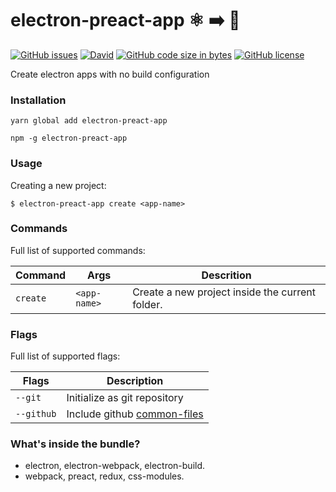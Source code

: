 # electron-preact-app :atom_symbol: :arrow_right: :rocket:
[![GitHub issues](https://img.shields.io/github/issues/btzr-io/electron-preact-app.svg?style=for-the-badge)](https://github.com/btzr-io/electron-preact-app/issues)
[![David](https://img.shields.io/david/btzr-io/electron-preact-app.svg?style=for-the-badge)](https://david-dm.org/btzr-io/electron-preact-app)
[![GitHub code size in bytes](https://img.shields.io/github/repo-size/btzr-io/electron-preact-app.svg?style=for-the-badge)](https://github.com/btzr-io/electron-preact-app)
[![GitHub license](https://img.shields.io/github/license/btzr-io/electron-preact-app.svg?style=for-the-badge)](https://github.com/btzr-io/electron-preact-app/blob/master/LICENSE)


Create electron apps with no build configuration 

### Installation

```Shell
yarn global add electron-preact-app
```
```Shell
npm -g electron-preact-app
```

### Usage

Creating a new project:

```Shell
$ electron-preact-app create <app-name> 
```

### Commands

 Full list of supported commands:
 
| Command | Args | Descrition |
| --- | --- | --- |
| `create` | `<app-name>` | Create a new project inside the current folder. | 

### Flags

 Full list of supported flags:
 
| Flags | Description |
| --- | --- |
| `--git` | Initialize as git repository |
| `--github` | Include github [common-files](https://github.com/kmindi/special-files-in-repository-root) |


### What's inside the bundle?

* electron, electron-webpack, electron-build.
* webpack, preact, redux, css-modules.
